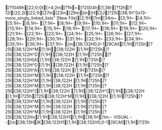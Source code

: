 [?1049h[22;0;0t[>4;2m[?1h=[?2004h[1;38r[?12h[?12l[22;2t[22;1t[27m[23m[29m[m[H[2J[?25l[38;1H"0x13-more_singly_linked_lists" [New File][2;1H[1m[34m~                                                                                                                                                    [3;1H~                                                                                                                                                    [4;1H~                                                                                                                                                    [5;1H~                                                                                                                                                    [6;1H~                                                                                                                                                    [7;1H~                                                                                                                                                    [8;1H~                                                                                                                                                    [9;1H~                                                                                                                                                    [10;1H~                                                                                                                                                    [11;1H~                                                                                                                                                    [12;1H~                                                                                                                                                    [13;1H~                                                                                                                                                    [14;1H~                                                                                                                                                    [15;1H~                                                                                                                                                    [16;1H~                                                                                                                                                    [17;1H~                                                                                                                                                    [18;1H~                                                                                                                                                    [19;1H~                                                                                                                                                    [20;1H~                                                                                                                                                    [21;1H~                                                                                                                                                    [22;1H~                                                                                                                                                    [23;1H~                                                                                                                                                    [24;1H~                                                                                                                                                    [25;1H~                                                                                                                                                    [26;1H~                                                                                                                                                    [27;1H~                                                                                                                                                    [28;1H~                                                                                                                                                    [29;1H~                                                                                                                                                    [30;1H~                                                                                                                                                    [31;1H~                                                                                                                                                    [32;1H~                                                                                                                                                    [33;1H~                                                                                                                                                    [34;1H~                                                                                                                                                    [35;1H~                                                                                                                                                    [36;1H~                                                                                                                                                    [37;1H~                                                                                                                                                    [m[38;132H0,0-1[9CAll[1;1H[?25h[?25l[38;122H^M[1;1H[38;122H  [1;1H[?25h[?25l[38;122H^D[1;1H[38;122H  [1;1H[?25h[?25l[38;122H[A[1;1H[38;122H  [1;1H[?25h[?25l[38;122H^D[1;1H[38;122H  [1;1H[?25h[?25l[38;122H^A[1;1H[38;122H  [1;1H[?25h[?25l[38;122H^M[1;1H[38;122H  [1;1H[?25h[?25l[38;122H^M[1;1H[38;122H  [1;1H[?25h[?25l[38;122H^M[1;1H[38;122H  [1;1H[?25h[?25l[38;122H^[[1;1H[38;122H  [1;1H[38;122H^[[1;1H[38;122H  [1;1H[?25h[?25l[38;122H^M[1;1H[38;122H  [1;1H[?25h[?25l[38;122H^M[1;1H[38;122H  [1;1H[?25h[?25l[38;122H^M[1;1H[38;122H  [1;1H[?25h[?25l[38;122H^M[1;1H[38;122H  [1;1H[?25h[?25l[38;122Hv[1;1H[38;122H1[1;1H[38;1H[1m-- VISUAL --[m[38;13H[K[38;122H1[1;1H[38;132H0,0-1[9CAll[1;1H[?25h
